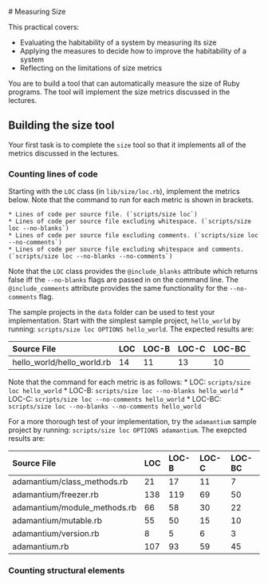 # Measuring Size

This practical covers:

* Evaluating the habitability of a system by measuring its size
* Applying the measures to decide how to improve the habitability of a system
* Reflecting on the limitations of size metrics

You are to build a tool that can automatically measure the size of Ruby programs. The tool will implement the size metrics discussed in the lectures.


## Building the size tool

Your first task is to complete the `size` tool so that it implements all of the metrics discussed in the lectures.

### Counting lines of code

Starting with the `LOC` class (in `lib/size/loc.rb`), implement the metrics below. Note that the command to run for each metric is shown in brackets.

    * Lines of code per source file. (`scripts/size loc`)
    * Lines of code per source file excluding whitespace. (`scripts/size loc --no-blanks`)
    * Lines of code per source file excluding comments. (`scripts/size loc --no-comments`)
    * Lines of code per source file excluding whitespace and comments. (`scripts/size loc --no-blanks --no-comments`)

Note that the `LOC` class provides the `@include_blanks` attribute which returns false iff the `--no-blanks` flags are passed in on the command line. The `@include_comments` attribute provides the same functionality for the `--no-comments` flag.

The sample projects in the `data` folder can be used to test your implementation. Start with the simplest sample project, `hello_world` by running: `scripts/size loc OPTIONS hello_world`. The expected results are:

| Source File                 | LOC | LOC-B | LOC-C | LOC-BC |
| :-------------------------- | :-- | :---- | :---- | :----- |
| hello_world/hello_world.rb  | 14  | 11    | 13    | 10     |

Note that the command for each metric is as follows:
    * LOC: `scripts/size loc hello_world`
    * LOC-B: `scripts/size loc --no-blanks hello_world`
    * LOC-C: `scripts/size loc --no-comments hello_world`
    * LOC-BC: `scripts/size loc --no-blanks --no-comments hello_world`

For a more thorough test of your implementation, try the `adamantium` sample project by running: `scripts/size loc OPTIONS adamantium`. The exepcted results are:

| Source File                   | LOC | LOC-B | LOC-C | LOC-BC |
| :---------------------------- | :-- | :---- | :---- | :----- |
| adamantium/class_methods.rb   | 21  | 17    | 11    | 7      |
| adamantium/freezer.rb         | 138 | 119   | 69    | 50     |
| adamantium/module_methods.rb  | 66  | 58    | 30    | 22     |
| adamantium/mutable.rb         | 55  | 50    | 15    | 10     |
| adamantium/version.rb         | 8   | 5     | 6     | 3      |
| adamantium.rb                 | 107 | 93    | 59    | 45     |


### Counting structural elements
